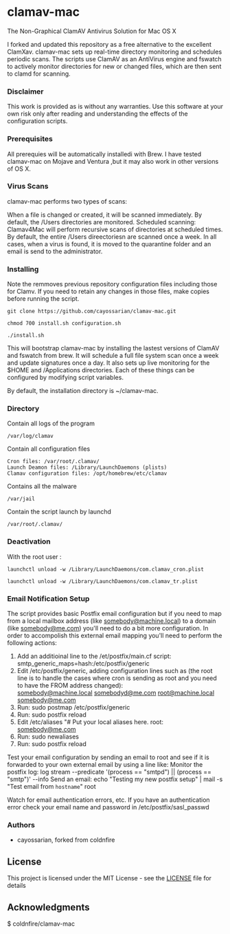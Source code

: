 
# clamav-mac

The Non-Graphical ClamAV Antivirus Solution for Mac OS X

I forked and updated this repository as a free alternative to the excellent ClamXav. clamav-mac sets up real-time directory monitoring and schedules periodic scans. The scripts use ClamAV as an AntiVirus engine and fswatch to actively monitor directories for new or changed files, which are then sent to clamd for scanning.

### Disclaimer
This work is provided as is without any warranties.  Use this software at your own risk only after reading and understanding the effects of the configuration scripts.

### Prerequisites

All prerequies will be automatically installedi with Brew. I have tested clamav-mac on Mojave and Ventura ,but it may also work in other versions of OS X.

### Virus Scans

clamav-mac performs two types of scans:

When a file is changed or created, it will be scanned immediately. By default, the /Users directories are monitored.
Scheduled scanning: Clamav4Mac will perform recursive scans of directories at scheduled times. By default, the entire /Users direectoriesn are scanned once a week.
In all cases, when a virus is found, it is moved to the quarantine folder and an email is send to the administrator.

### Installing
Note the remmoves previous repository configuration files including those for Clamv.  If you need to retain any changes in those files, make copies before running the script.

```
git clone https://github.com/cayossarian/clamav-mac.git
```

```
chmod 700 install.sh configuration.sh
```

```
./install.sh
```

This will bootstrap clamav-mac by installing the lastest versions of ClamAV and fswatch from brew. It will schedule a full file system scan once a week and update signatures once a day. It also sets up live monitoring for the $HOME and /Applications directories. Each of these things can be configured by modifying script variables.

By default, the installation directory is ~/clamav-mac.

### Directory

Contain all logs of the program

```
/var/log/clamav
```

Contain all configuration files

```
Cron files: /var/root/.clamav/
Launch Deamon files: /Library/LaunchDaemons (plists)
Clamav configuration files: /opt/homebrew/etc/clamav

```

Contains all the malware

```
/var/jail
```

Contain the script launch by launchd

```
/var/root/.clamav/
```

### Deactivation

With the root user :

```
launchctl unload -w /Library/LaunchDaemons/com.clamav_cron.plist
```

```
launchctl unload -w /Library/LaunchDaemons/com.clamav_tr.plist
```
### Email Notification Setup
The script provides basic Postfix email configuration but if you need to map from a local mailbox address (like somebody@machine.local) to a domain (like somebody@me.com) you'll need to do a bit more configuration. In order to accompolish this external email mapping you'll need to perform the following actions:
1) Add an additioinal line to the /et/postfix/main.cf script:  
	smtp_generic_maps=hash:/etc/postfix/generic 
2) Edit /etc/postfix/generic, adding configuration lines such as (the root line is to handle the cases where cron is sending as root and you need to have the FROM address changed):  
	somebody@machine.local somebodyd@me.com 
	root@machine.local somebody@me.com 
3) Run: sudo postmap /etc/postfix/generic
4) Run: sudo postfix reload
5) Edit /etc/aliases 
	"# Put your local aliases here.
	root: somebody@me.com
6) Run: sudo newaliases 
7) Run: sudo postfix reload

Test your email configuration by sending an email to root and see if it is forwarded to your own external email by using a line like:
	Monitor the postfix log: 
		log stream --predicate  '(process == "smtpd") || (process == "smtp")' --info
	Send an email:
		echo "Testing my new postfix setup" | mail -s "Test email from `hostname`" root

Watch for email authentication errors, etc.  If you have an authentication error check your email name and password in /etc/postfix/sasl_passwd

### Authors

* cayossarian, forked from coldnfire

## License

This project is licensed under the MIT License - see the [LICENSE](LICENSE) file for details

## Acknowledgments

$ coldnfire/clamav-mac

